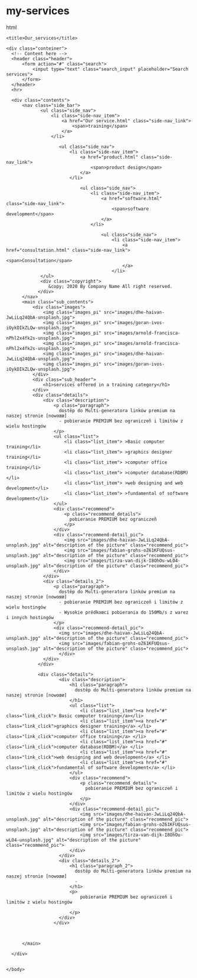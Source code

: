 # my-services
html
<html lang="Us"> 
  <heade>
  	<meta charset="utf-8">
  	<meta name="viewport" content="width =device-width,initial-scale=1.0">
   	<meta name="viewport" content="width=device-width, initial-scale=1, shrink-to-fit=no">
    <link href="https://fonts.googleapis.com/css?family=Inknut+Antiqua|Lato&display=swap" rel="stylesheet">
    <link href="our_service.css" type="text/css" rel="stylesheet">
    
    <title>Our_services</title>
  </heade>

  <body class="red">
     
    <div class="conteiner">
      <!-- Content here -->
      <header class="header">
          <form action="#" class="search">
              <input type="text" class="search_input" placeholder="Search services">
          </form>
      </header>
      <hr>
      
      <div class="contents">
          <nav class="side_bar">
                 <ul class="side_nav">
                     <li class="side-nav_item">
                         <a href="Our service.html" class="side-nav_link">
                             <span>training</span>
                         </a>
                     </li>
                     
                        <ul class="side_nav">
                            <li class="side-nav_item">
                                <a href="product.html" class="side-nav_link">
                                    <span>product design</span>
                                </a>
                            </li>
                            
                                <ul class="side_nav">
                                    <li class="side-nav_item">
                                        <a href="software.html" class="side-nav_link">
                                            <span>software development</span>
                                        </a>
                                    </li>
                                   
                                        <ul class="side_nav">
                                            <li class="side-nav_item">
                                                <a href="consultation.html" class="side-nav_link">
                                                    <span>Consultation</span>
                                                </a>
                                            </li>                
                 </ul>
                 <div class="copyright">
                    &copy; 2020 By Company Name All right reserved.
                </div>
          </nav>
          <main class="sub_contents">
              <div class="images">
                  <img class="images_pi" src="images/dhe-haivan-JwLiLq24QbA-unsplash.jpg">
                  <img class="images_pi" src="images/goran-ivos-iOykDIkZLQw-unsplash.jpg">
                  <img class="images_pi" src="images/arnold-francisca-nPhl2x4fk2s-unsplash.jpg">
                  <img class="images_pi" src="images/arnold-francisca-nPhl2x4fk2s-unsplash.jpg">
                  <img class="images_pi" src="images/dhe-haivan-JwLiLq24QbA-unsplash.jpg">
                  <img class="images_pi" src="images/goran-ivos-iOykDIkZLQw-unsplash.jpg">
              </div>
              <div class="sub_header">
                  <h1>services offered in a training category</h1>
              </div>
              <div class="details">
                  <div class="description">
                      <p class="paragraph">
                        dostêp do Multi-generatora linków premium na naszej stronie [nowoœæ]
                        - pobieranie PREMIUM bez ograniczeñ i limitów z wielu hostingów
                      </p>
                      <ul class="list">
                          <li class="list_item"> >Basic computer training</li>
                          <li class="list_item"> >graphics designer training</li>
                          <li class="list_item"> >computer office training</li>
                          <li class="list_item"> >computer database(RDBM)</li>
                          <li class="list_item"> >web designing and web development</li>
                          <li class="list_item"> >fundamental of software development</li>
                      </ul>
                      <div class="recommend">
                          <p class="recommend_details">
                            pobieranie PREMIUM bez ograniczeñ  
                          </p>
                      </div>
                      <div class="recommend-detail_pic">
                          <img src="images/dhe-haivan-JwLiLq24QbA-unsplash.jpg" alt="description of the picture" class="recommend_pic">
                          <img src="images/fabian-grohs-oZ61KFUQsus-unsplash.jpg" alt="description of the picture" class="recommend_pic">
                          <img src="images/tirza-van-dijk-I8OhOu-wLO4-unsplash.jpg" alt="description of the picture" class="recommend_pic">
                      </div>
                  </div>
                  <div class="details_2">
                      <p class="paragraph">
                        dostêp do Multi-generatora linków premium na naszej stronie [nowoœæ]
                        - pobieranie PREMIUM bez ograniczeñ i limitów z wielu hostingów
                        - Wysokie prêdkoœci pobierania do 150Mb/s z warez i innych hostingów
                      </p>
                      <div class="recommend-detail_pic">
                        <img src="images/dhe-haivan-JwLiLq24QbA-unsplash.jpg" alt="description of the picture" class="recommend_pic">
                        <img src="images/fabian-grohs-oZ61KFUQsus-unsplash.jpg" alt="description of the picture" class="recommend_pic">
                        </div>
                  </div>
                </div>

                <div class="details">
                        <div class="description">
                            <h1 class="paragraph">
                              dostêp do Multi-generatora linków premium na naszej stronie [nowoœæ]
                            </h1>
                            <ul class="list">
                                <li class="list_item"><a href="#" class="link_click"> Basic computer training</a></li>
                                <li class="list_item"><a href="#" class="link_click">graphics designer training</a> </li>
                                <li class="list_item"><a href="#" class="link_click">computer office training</a> </li>
                                <li class="list_item"><a href="#" class="link_click">computer database(RDBM)</a> </li>
                                <li class="list_item"><a href="#" class="link_click">web designing and web development</a> </li>
                                <li class="list_item"><a href="#" class="link_click">fundamental of software development</a> </li>
                            </ul>
                            <div class="recommend">
                                <p class="recommend_details">
                                  pobieranie PREMIUM bez ograniczeñ i limitów z wielu hostingów
                                </p>
                            </div>
                            <div class="recommend-detail_pic">
                                <img src="images/dhe-haivan-JwLiLq24QbA-unsplash.jpg" alt="description of the picture" class="recommend_pic">
                                <img src="images/fabian-grohs-oZ61KFUQsus-unsplash.jpg" alt="description of the picture" class="recommend_pic">
                                <img src="images/tirza-van-dijk-I8OhOu-wLO4-unsplash.jpg" alt="description of the picture" class="recommend_pic">
                            </div>
                        </div>
                        <div class="details_2">
                            <h1 class="paragraph_2">
                              dostêp do Multi-generatora linków premium na naszej stronie [nowoœæ]
                              -
                            </h1>
                            <p>
                                pobieranie PREMIUM bez ograniczeñ i limitów z wielu hostingów
                                 
                            </p>
                        </div>
                      </div>

                
              
          </main>
          
      </div>

      
    </body>
  </html>
